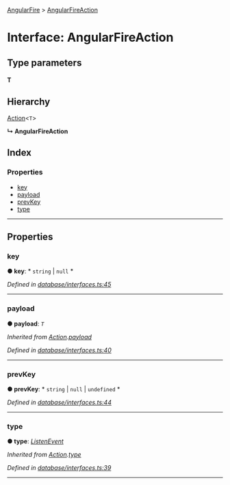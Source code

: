 [AngularFire](../README.md) > [AngularFireAction](../interfaces/angularfireaction.md)

# Interface: AngularFireAction

## Type parameters
#### T 
## Hierarchy

 [Action](action.md)<`T`>

**↳ AngularFireAction**

## Index

### Properties

* [key](angularfireaction.md#key)
* [payload](angularfireaction.md#payload)
* [prevKey](angularfireaction.md#prevkey)
* [type](angularfireaction.md#type)

---

## Properties

<a id="key"></a>

###  key

**● key**: * `string` &#124; `null`
*

*Defined in [database/interfaces.ts:45](https://github.com/angular/angularfire2/blob/a42a84f/src/database/interfaces.ts#L45)*

___
<a id="payload"></a>

###  payload

**● payload**: *`T`*

*Inherited from [Action](action.md).[payload](action.md#payload)*

*Defined in [database/interfaces.ts:40](https://github.com/angular/angularfire2/blob/a42a84f/src/database/interfaces.ts#L40)*

___
<a id="prevkey"></a>

###  prevKey

**● prevKey**: * `string` &#124; `null` &#124; `undefined`
*

*Defined in [database/interfaces.ts:44](https://github.com/angular/angularfire2/blob/a42a84f/src/database/interfaces.ts#L44)*

___
<a id="type"></a>

###  type

**● type**: *[ListenEvent](../#listenevent)*

*Inherited from [Action](action.md).[type](action.md#type)*

*Defined in [database/interfaces.ts:39](https://github.com/angular/angularfire2/blob/a42a84f/src/database/interfaces.ts#L39)*

___

